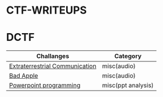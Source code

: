 # CTF-WRITEUPS

# DCTF

Challanges                                               |Category          |
|------------                                            |--------
|[Extraterrestrial Communication](DTCF/MISC/extraterrestrial.md)   | misc(audio)      |
|[Bad Apple](badapple.md)                                |misc(audio)       |
|[Powerpoint programming](powerpointprogramming.md)      |misc(ppt analysis)|
